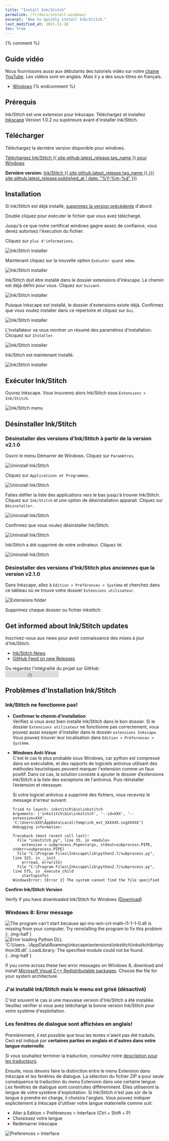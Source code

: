 ```yaml
---
title: "Install Ink/Stitch"
permalink: /fr/docs/install-windows/
excerpt: "How to quickly install Ink/Stitch."
last_modified_at: 2021-11-28
toc: true
---
```

{% comment %}
## Guide vidéo

Nous fournissons aussi aux débutants des tutoriels vidéo sur notre <i class="fab fa-youtube"></i> [chaine YouTube](https://www.youtube.com/c/InkStitch). Les vidéos sont en anglais. Mais il y a des sous-titres en français.

* <i class="fab fa-windows"></i> [Windows](https://www.youtube.com/watch?v=U5htzWZSjA8&list=PLvlbfDmZyXG1ORmeqHdp4aP7J71e7icJP&index=4)
{% endcomment %}

## Prérequis

Ink/Stitch est une extension pour Inkscape. Téléchargez et installez  [Inkscape](https://inkscape.org/release/) Version 1.0.2 ou supérieure avant d'installer Ink/Stitch.

## Télécharger
Téléchargez la dernière version disponible pour windows.

<p><a href="{{ site.github.releases_url }}/latest/download/inkstitch-{{ site.github.latest_release.tag_name }}-windows.exe" class="btn btn--info btn--large"><i class="fa fa-download " ></i> Téléchargez Ink/Stitch {{ site.github.latest_release.tag_name }} pour Windows</a></p>

**Dernière version:** [Ink/Stitch {{ site.github.latest_release.tag_name }} ({{ site.github.latest_release.published_at | date: "%Y-%m-%d" }})](https://github.com/inkstitch/inkstitch/releases/latest)

## Installation

Si Ink/Stitch est déjà installé,  [supprimez la version précédente](#désinstaller-inkstitch) d'abord.

Double cliquez  pour exécuter le fichier que vous avez téléchargé.

Jusqu'à ce que notre certificat windows gagne assez de confiance, vous devez autorisez l'éxecution du fichier.


Cliquez sur  `plus d'informations`.

![Ink/Stitch installer](/assets/images/docs/fr/windows-install/installer01.png)

Maintenant cliquez sur la nouvelle option `Exécuter quand même`.

![Ink/Stitch installer](/assets/images/docs/fr/windows-install/installer02.png)

Ink/Stitch doit être installé dans le dossier extensions d'Inkscape. Le chemin est déjà défini pour vous. Cliquez sur `Suivant`.

![Ink/Stitch installer](/assets/images/docs/fr/windows-install/installer03.png)

Puisque Inkscape est installé,  le dossier d'extensions existe déjà. Confirmez que vous voulez installer dans ce répertoire et cliquez sur  `Oui`.

![Ink/Stitch installer](/assets/images/docs/fr/windows-install/installer04.png)

L'installateur va vous montrer un résumé des paramètres d'installation. Clicquez sur  `Installer`.

![Ink/Stitch installer](/assets/images/docs/fr/windows-install/installer05.png)

Ink/Stitch est maintenant installé.

![Ink/Stitch installer](/assets/images/docs/fr/windows-install/installer06.png)

## Exécuter Ink/Stitch

Ouvrez Inkscape. Vous trouverez alors Ink/Stitch sous `Extensions > Ink/Stitch`.

![Ink/Stitch menu](/assets/images/docs/fr/windows-install/inkstitch-extensions-menu.png)

## Désinstaller Ink/Stitch

### Désinstaller des versions d'Ink/Stitch  à partir de la version  v2.1.0 

Ouvrir le menu Démarrer de Windows. Cliquez sur  `Paramètres`.

![Uninstall Ink/Stitch](/assets/images/docs/fr/windows-install/uninstall01.png)

Cliquez sur  `Applications et Programmes`.

![Uninstall Ink/Stitch](/assets/images/docs/fr/windows-install/uninstall02.png)

Faites défiler la liste des applications vers le bas jusqu'à trouver Ink/Stitch.
Cliquez sur `Ink/Stitch` et une option de désinstallation apparait. Cliquez sur  `Désinstaller`.

![Uninstall Ink/Stitch](/assets/images/docs/fr/windows-install/uninstall03.png)

Confirmez que vous voulez désinstaller Ink/Stitch.

![Uninstall Ink/Stitch](/assets/images/docs/fr/windows-install/uninstall04.png)

Ink/Stitch a été supprimé de votre ordinateur. Cliquez `OK`.

![Uninstall Ink/Stitch](/assets/images/docs/fr/windows-install/uninstall05.png)

### Désinstaller des versions d'Ink/Stitch plus anciennes que la version v2.1.0

Dans Inkscape, allez à  `Edition > Préférences > Système` et cherchez dans ce tableau où se trouve votre dossier `Extensions utilisateur`.

![Extensions folder](/assets/images/docs/fr/extensions-folder-location-windows.jpg)

Supprimez chaque dossier ou fichier inkstitch.

## Get informed about Ink/Stitch updates

Inscrivez-vous aux news pour avoir connaissance des mises à jour d'Ink/Stitch.

* <i class="fas fa-fw fa-rss-square" aria-hidden="true" style="color: #ffb400;"></i> [Ink/Stitch News](/feed.xml)
* <i class="fas fa-fw fa-rss-square" aria-hidden="true" style="color: #ffb400;"></i> [GitHub Feed on new Releases](https://github.com/inkstitch/inkstitch/releases.atom)
 
<p>Ou regardez l'intégralité du projet sur GitHub:<br /> <iframe style="display: inline-block;" src="https://ghbtns.com/github-btn.html?user=inkstitch&repo=inkstitch&type=watch&count=true&v=2" frameborder="0" scrolling="0" width="170px" height="20px"></iframe></p>

## Problèmes d'Installation Ink/Stitch

### Ink/Stitch ne fonctionne pas!

*   **Confirmer le chemin d'installation**<br>
    Vérifiez si vous avez bien installé Ink/Stitch dans le bon dossier.  Si le  dossier `Extensions utilisateur` ne fonctionne pas correctement, vous pouvez aussi essayer d'installer dans le dossier `extensions Inkscape`.
    Vous pouvez trouver leur localisation dans  `Edition > Préferences > Système`.

*   **Windows Anti-Virus**<br>
	C'est le cas le plus probable sous Windows, car python est compressé dans un exécutable, et
    des rapports de logiciels antivirus utilisant des méthodes heuristiques peuvent marquer l'extension comme un faux positif.
    Dans ce cas, la solution consiste à ajouter le dossier d’extensions Ink/Stitch à la liste des exceptions de l'antivirus. Puis réinstaller l’extension et réessayer.

    Si votre logiciel antivirus a supprimé des fichiers, vous recevrez le message d'erreur suivant:
    ```
    Tried to launch: inkstitch\bin\inkstitch
    Arguments: ['inkstitch\bin\inkstitch', '--id=XXX', '--extension=XXX', 'C:\Users\XXX\AppData\Local\Temp\ink_ext_XXXXXX.svgXXXXX']
    Debugging information:

    Traceback (most recent call last):
      File "inkstitch.py", line 35, in <module>
        extension = subprocess.Popen(args, stdout=subprocess.PIPE, stderr=subprocess.PIPE)
      File "C:\Program Files\Inkscape\lib\python2.7/subprocess.py", line 325, in __init__
        errread, errwrite)
      File "C:\Program Files\Inkscape\lib\python2.7/subprocess.py", line 575, in _execute_child
        startupinfo)
    WindowsError: [Error 2] The system cannot find the file specified
    ```
**Confirm Ink/Stitch Version**

Verify if you have downloaded Ink/Stitch for Windows ([Download](#download))

### Windows 8: Error message

![The program can't start because api-ms-win-crt-math-l1-1-1-0.dll is missing from your computer. Try reinstalling the program to fix this problem](/assets/images/docs/en/windows-install/win8.png)
{: .img-half }
![Error loading Python DLL 'C:\Users\...\AppData\Roaming\inkscape\extensions\inkstitch\inkstitch\bin\python38.dll'. LoadLibrary: The specified module could not be found.](/assets/images/docs/en/windows-install/win8a.png)
{: .img-half }

If you come across these two error messages on Windows 8, download and install [Microsoft Visual C++ Redistributable packages](https://docs.microsoft.com/en-US/cpp/windows/latest-supported-vc-redist?view=msvc-170#visual-studio-2015-2017-2019-and-2022). Choose the file for your system architecture.

### J'ai installé Ink/Stitch mais le menu est grisé (désactivé)

C'est souvent le cas si une mauvaise version d'Ink/Stitch a été installée.
Veuillez vérifier si vous avez téléchargé la bonne version Ink/Stitch pour votre système d'exploitation.

### Les fenêtres de dialogue sont affichées en anglais!

Premièrement, il est possible que tous les textes n'aient pas été traduits. Ceci est indiqué par **certaines parties en anglais et d'autres dans votre langue maternelle**.

Si vous souhaitez terminer la traduction, consultez notre [description pour les traducteurs](/developers/localize/).

Ensuite, nous devons faire la distinction entre le menu Extension dans Inkscape et les fenêtres de dialogue.
La sélection du fichier ZIP a pour seule conséquence la traduction du menu Extension dans une certaine langue.
Les fenêtres de dialogue sont construites différemment. Elles utiliseront la langue de votre système d'exploitation.
Si Ink/Stitch n'est pas sûr de la langue à prendre en charge, il choisira l'anglais.
Vous pouvez indiquer explicitement à Inkscape d'utiliser votre langue maternelle comme suit:
  * Aller à Edition > Préférences > Interface (Ctrl + Shift + P)
  * Choisissez votre langue
  * Redémarrer Inkscape

![Preferences > Interface](/assets/images/docs/fr/preferences_language.png)
